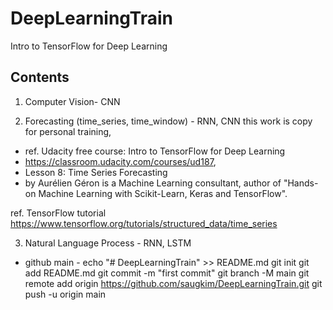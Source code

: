 # DeepLearningTrain


Intro to TensorFlow for Deep Learning
## Contents 

1. Computer Vision- CNN

2. Forecasting (time_series, time_window) - RNN, CNN
  this work is copy for personal training,
  
  - ref. Udacity free course: Intro to TensorFlow for Deep Learning
  - https://classroom.udacity.com/courses/ud187, 
  - Lesson 8: Time Series Forecasting
  - by Aurélien Géron is a Machine Learning consultant, author of "Hands-on Machine Learning with Scikit-Learn, Keras and TensorFlow".
  
  ref. TensorFlow tutorial 
  https://www.tensorflow.org/tutorials/structured_data/time_series

3. Natural Language Process - RNN, LSTM


- github main -
echo "# DeepLearningTrain" >> README.md
git init
git add README.md
git commit -m "first commit"
git branch -M main
git remote add origin https://github.com/saugkim/DeepLearningTrain.git
git push -u origin main
